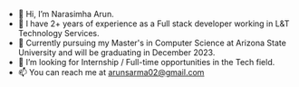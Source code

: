 - 👋 Hi, I’m Narasimha Arun.
- 👀 I have 2+ years of experience as a Full stack developer working in L&T Technology Services. 
- 🌱 Currently pursuing my Master's in Computer Science at Arizona State University and will be graduating in December 2023.
- 💞️ I’m looking for Internship / Full-time opportunities in the Tech field.  
- 📫 You can reach me at arunsarma02@gmail.com

<!---
Arunsarma07/Arunsarma07 is a ✨ special ✨ repository because its `README.md` (this file) appears on your GitHub profile.
You can click the Preview link to take a look at your changes.
--->
